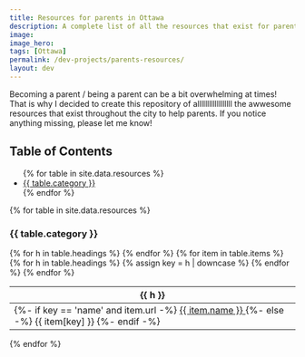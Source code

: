 ```yaml
---
title: Resources for parents in Ottawa
description: A complete list of all the resources that exist for parents in Ottawa
image:
image_hero: 
tags: [Ottawa]
permalink: /dev-projects/parents-resources/
layout: dev
---
```


Becoming a parent / being a parent can be a bit overwhelming at times! That is why I decided to create this repository of allllllllllllllllll the awwesome resources that exist throughout the city to help parents. If you notice anything missing, please let me know!

## Table of Contents

<ul>
  {% for table in site.data.resources %}
    <li><a href="#{{ table.category | slugify }}">{{ table.category }}</a></li>
  {% endfor %}
</ul>

{% for table in site.data.resources %}
### {{ table.category }} 

<table class="resource-table">
  <thead>
    <tr>
      {% for h in table.headings %}
        <th>{{ h }}</th>
      {% endfor %}
    </tr>
  </thead>
  <tbody>
    {% for item in table.items %}
      <tr>
        {% for h in table.headings %}
          {% assign key = h | downcase %}
          <td>
            {%- if key == 'name' and item.url -%}
              <a href="{{ item.url }}"
                 target="_blank"
                 rel="noopener noreferrer">
                {{ item.name }}
              </a>
            {%- else -%}
              {{ item[key] }}
            {%- endif -%}
          </td>
        {% endfor %}
      </tr>
    {% endfor %}
  </tbody>
</table>



{% endfor %}
